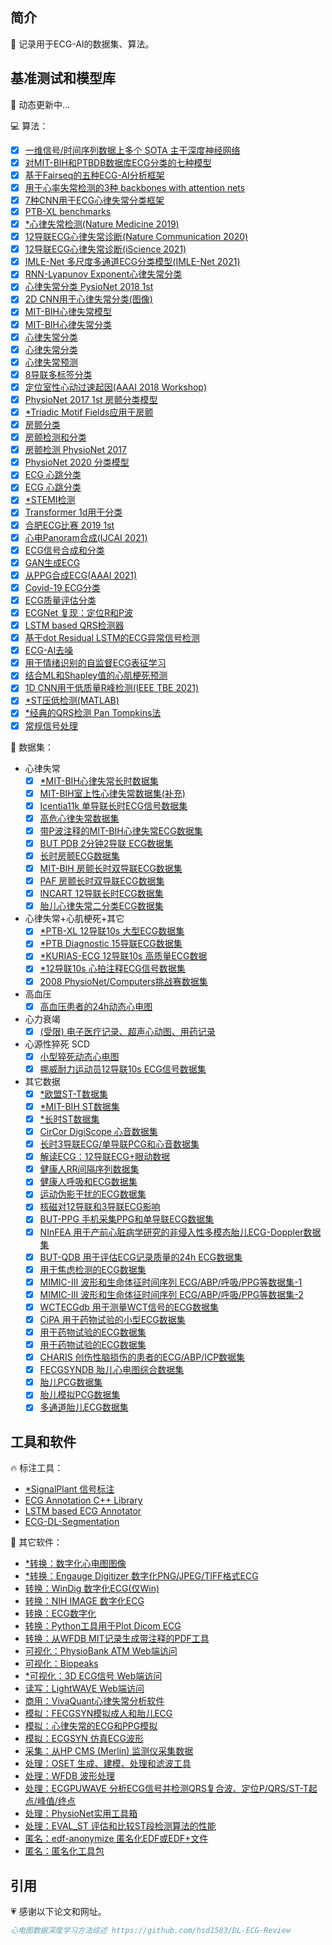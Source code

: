 ##  简介

 🚀 记录用于ECG-AI的数据集、算法。

## 基准测试和模型库

📢 动态更新中...

💻 算法：

- [x] [一维信号/时间序列数据上多个 SOTA 主干深度神经网络](https://github.com/hsd1503/resnet1d)
- [x] [对MIT-BIH和PTBDB数据库ECG分类的七种模型](https://github.com/CarlosGomes98/ECG-Classification)
- [x] [基于Fairseq的五种ECG-AI分析框架](https://github.com/Jwoo5/fairseq-signals)
- [x] [用于心率失常检测的3种 backbones with attention nets](https://github.com/Ezekiel112/Cardiac_Arrythmia_detection-ECG-_from_DeepLearning)
- [x] [7种CNN用于ECG心律失常分类框架](https://github.com/lxdv/ecg-classification)
- [x] [PTB-XL benchmarks](https://github.com/hsd1503/ecg_ptbxl_benchmarking)
- [x] [*心律失常检测(Nature Medicine 2019)](https://github.com/awni/ecg)
- [x] [12导联ECG心律失常诊断(Nature Communication 2020)](https://github.com/antonior92/automatic-ecg-diagnosis)
- [x] [12导联ECG心律失常诊断(iScience 2021)](https://github.com/AIMedLab/ecg-diagnosis)
- [x] [IMLE-Net 多尺度多通道ECG分类模型(IMLE-Net 2021)](https://github.com/likith012/IMLE-Net)
- [x] [RNN-Lyapunov Exponent心律失常分类](https://github.com/YeongHyeon/Arrhythmia_Detection_RNN_and_Lyapunov)
- [x] [心律失常分类 PysioNet 2018 1st](https://github.com/ChihHanHuang/Deep-learning-ECG-The-China-Physiological-Signal-Challenge-2018-champion)
- [x] [2D CNN用于心律失常分类(图像)](https://github.com/ankur219/ECG-Arrhythmia-classification)
- [x] [MIT-BIH心律失常模型](https://github.com/hsd1503/PhysioNet)
- [x] [MIT-BIH心律失常分类](https://github.com/physhik/ecg-mit-bih)
- [x] [心律失常分类](https://github.com/ismorphism/DeepECG)
- [x] [心律失常分类](https://github.com/manideep2510/ECG-acquisition-classification)
- [x] [心律失常预测](https://github.com/starlordvk/Prediction-Of-Cardiac-Arrhythmia)
- [x] [8导联多标签分类](https://github.com/quqixun/ECG-MLC)
- [x] [定位室性心动过速起因(AAAI 2018 Workshop)](https://github.com/Prasanna1991/MMD_VAE)
- [x] [PhysioNet 2017 1st 房颤分类模型](https://github.com/hsd1503/ENCASE)
- [x] [*Triadic Motif Fields应用于房颤](https://github.com/ydup/Anomaly-Detection-in-Time-Series-with-Triadic-Motif-Fields)
- [x] [房颤分类](https://github.com/animikhaich/ECG-Atrial-Fibrillation-Classification-Using-CNN)
- [x] [房颤检测和分类](https://github.com/gogowenzhang/ECG_Detector)
- [x] [房颤检测 PhysioNet 2017](https://github.com/victorkifer/ecg-af-detection-physionet-2017)
- [x] [PhysioNet 2020 分类模型](https://github.com/hsd1503/python-classifier-2020)
- [x] [ECG 心跳分类](https://github.com/MousaviSajad/ECG-Heartbeat-Classification-seq2seq-model)
- [x] [ECG 心跳分类](https://github.com/MousaviSajad/ECG-Heartbeat-Classification-seq2seq-model)
- [x] [*STEMI检测](https://github.com/YeongHyeon/Preprocessing-Method-for-STEMI-Detection)
- [x] [Transformer 1d用于分类](https://github.com/hsd1503/transformer1d)
- [x] [合肥ECG比赛 2019 1st](https://github.com/zhengqi98/Hefei_ECG_TOP1)
- [x] [心电Panoram合成(IJCAI 2021)](https://github.com/WhatAShot/Electrocardio-Panorama)
- [x] [ECG信号合成和分类](https://github.com/mandrakedrink/ECG-Synthesis-and-Classification)
- [x] [GAN生成ECG](https://github.com/dumplingman0403/ECG-GAN)
- [x] [从PPG合成ECG(AAAI 2021)](https://github.com/pritamqu/ppg2ecg-cardiogan)
- [x] [Covid-19 ECG分类](https://github.com/mkfzdmr/COVID-19-ECG-Classification)
- [x] [ECG质量评估分类](https://github.com/Aura-healthcare/ecg_qc)
- [x] [ECGNet 复现：定位R和P波](https://github.com/busyyang/ECGNet)
- [x] [LSTM based QRS检测器](https://github.com/nerajbobra/lstm-qrs-detector)
- [x] [基于dot Residual LSTM的ECG异常信号检测](https://github.com/zabir-nabil/dot-res-lstm)
- [x] [ECG-AI去噪](https://github.com/LishenQ-1995/ECG-processing)
- [x] [用于情绪识别的自监督ECG表征学习](https://github.com/pritamqu/SSL-ECG)
- [x] [结合ML和Shapley值的心肌梗死预测](https://github.com/lujainibrahim/ecg-view-II-machine-learning)
- [x] [1D CNN用于低质量R峰检测(IEEE TBE 2021)](https://github.com/MUzairZahid/R-Peak-Detection-1D-CNN)
- [x] [*ST压低检测(MATLAB)](https://github.com/EldarShayahmetov/Ischemic-changes-analysis)
- [x] [*经典的QRS检测 Pan Tompkins法](https://github.com/adityatripathiiit/Pan_Tompkins_QRS_Detection)
- [x] [常规信号处理](https://github.com/ngebodh/SignalProcessing)

📰 数据集：

- 心律失常
	- [x] [*MIT-BIH心律失常长时数据集](https://physionet.org/content/mitdb/1.0.0/)
	 - [x] [MIT-BIH室上性心律失常数据集(补充)](https://www.physionet.org/content/svdb/1.0.0/)
	- [x] [Icentia11k 单导联长时ECG信号数据集](https://www.physionet.org/content/icentia11k-continuous-ecg/1.0/)
	- [x] [高危心律失常数据集](https://www.physionet.org/content/ecg-fragment-high-risk-label/1.0.0/)
	- [x] [带P波注释的MIT-BIH心律失常ECG数据集](https://www.physionet.org/content/pwave/1.0.0/)
	- [x] [BUT PDB 2分钟2导联 ECG数据集](https://www.physionet.org/content/but-pdb/1.0.0/)
	- [x] [长时房颤ECG数据集](https://www.physionet.org/content/ltafdb/1.0.0/)
	- [x] [MIT-BIH 房颤长时双导联ECG数据集](https://physionet.org/content/afdb/1.0.0/)
	- [x] [PAF 房颤长时双导联ECG数据集](https://physionet.org/content/afpdb/1.0.0/)
	- [x] [INCART 12导联长时ECG数据集](https://www.physionet.org/content/incartdb/1.0.0/)
	- [x] [胎儿心律失常二分类ECG数据集](https://www.physionet.org/content/nifeadb/1.0.0/)

- 心律失常+心肌梗死+其它
	- [x] [*PTB-XL 12导联10s 大型ECG数据集](https://www.physionet.org/content/ptb-xl/1.0.1/)
	- [x] [*PTB Diagnostic 15导联ECG数据集](https://www.physionet.org/content/ptbdb/1.0.0/)
	- [x] [*KURIAS-ECG 12导联10s 高质量ECG数据](https://www.physionet.org/content/kurias-ecg/1.0/)
	- [x] [*12导联10s 心拍注释ECG信号数据集](https://www.physionet.org/content/ludb/1.0.1/)
	- [x] [2008 PhysioNet/Computers挑战赛数据集](https://www.physionet.org/content/twadb/1.0.0/)

- 高血压
	- [x] [高血压患者的24h动态心电图](https://www.physionet.org/content/shareedb/1.0.0/)

- 心力衰竭
	- [x] [(受限) 电子医疗记录、超声心动图、用药记录](https://www.physionet.org/content/heart-failure-zigong/1.3/)

- 心源性猝死 SCD
	- [x] [小型猝死动态心电图](https://physionet.org/content/sddb/1.0.0/)
	- [x] [挪威耐力运动员12导联10s ECG信号数据集](https://www.physionet.org/content/norwegian-athlete-ecg/1.0.0/)

- 其它数据
	 - [x] [*欧盟ST-T数据集](https://www.physionet.org/content/edb/1.0.0/)
	 - [x] [*MIT-BIH ST数据集](https://physionet.org/content/stdb/1.0.0/)
	 - [x] [*长时ST数据集](https://www.physionet.org/content/ltstdb/1.0.0/)
	 - [x] [CirCor DigiScope 心音数据集](https://www.physionet.org/content/circor-heart-sound/1.0.3/)
	 - [x] [长时3导联ECG/单导联PCG和心音数据集](https://www.physionet.org/content/ephnogram/1.0.0/)
	 - [x] [解读ECG：12导联ECG+眼动数据](https://www.physionet.org/content/eye-tracking-ecg/1.0.0/)
	 - [x] [健康人RR间隔序列数据集](https://www.physionet.org/content/rr-interval-healthy-subjects/1.0.0/)
	 - [x] [健康人呼吸和ECG数据集](https://www.physionet.org/content/cebsdb/1.0.0/)
	 - [x] [运动伪影干扰的ECG数据集](https://www.physionet.org/content/macecgdb/1.0.0/)
	 - [x] [核磁对12导联和3导联ECG影响](https://www.physionet.org/content/mhd-effect-ecg-mri/1.0.0/)
	 - [x] [BUT-PPG 手机采集PPG和单导联ECG数据集](https://www.physionet.org/content/butppg/1.0.0/)
	 - [x] [NInFEA 用于产前心脏病学研究的非侵入性多模态胎儿ECG-Doppler数据集](https://www.physionet.org/content/ninfea/1.0.0/)
	 - [x] [BUT-QDB 用于评估ECG记录质量的24h ECG数据集](https://www.physionet.org/content/butqdb/1.0.0/)
	 - [x] [用于焦虑检测的ECG数据集](https://www.physionet.org/content/ecg-spider-clip/1.0.0/)
	 - [x] [MIMIC-III 波形和生命体征时间序列 ECG/ABP/呼吸/PPG等数据集-1](https://www.physionet.org/content/mimic3wdb-matched/1.0/)
	 - [x] [MIMIC-III 波形和生命体征时间序列 ECG/ABP/呼吸/PPG等数据集-2](https://www.physionet.org/content/mimic3wdb/1.0/)
	 - [x] [WCTECGdb 用于测量WCT信号的ECG数据集](https://www.physionet.org/content/wctecgdb/1.0.1/)
	 - [x] [CiPA 用于药物试验的小型ECG数据集](https://www.physionet.org/content/ecgcipa/1.0.0/)
	 - [x] [用于药物试验的ECG数据集](https://www.physionet.org/content/ecgdmmld/1.0.0/)
	 - [x] [用于药物试验的ECG数据集](https://www.physionet.org/content/ecgrdvq/1.0.0/)
	 - [x] [CHARIS 创伤性脑损伤的患者的ECG/ABP/ICP数据集](https://www.physionet.org/content/charisdb/1.0.0/)
	 - [x] [FECGSYNDB 胎儿心电图综合数据集](https://www.physionet.org/content/fecgsyndb/1.0.0/)
	 - [x] [胎儿PCG数据集](https://www.physionet.org/content/fpcgdb/1.0.0/)
	 - [x] [胎儿模拟PCG数据集](https://www.physionet.org/content/simfpcgdb/1.0.0/)
	 - [x] [多通道胎儿ECG数据集](https://www.physionet.org/content/adfecgdb/1.0.0/)

## 工具和软件

🔥 标注工具：
- [*SignalPlant 信号标注](https://www.medisig.com/signalplant/)
- [ECG Annotation C++ Library](https://www.codeproject.com/Articles/20995/ECG-Annotation-C-Library)
- [LSTM based ECG Annotator](https://github.com/ankur219/Deep-Learning-Based-ECG-Annotator)
- [ECG-DL-Segmentation](https://github.com/jergusadamec/ecg-deep-segmentation)

🏃 其它软件：
- [*转换：数字化心电图图像](https://github.com/Tereshchenkolab/paper-ecg)
- [*转换：Engauge Digitizer 数字化PNG/JPEG/TIFF格式ECG](http://markummitchell.github.io/engauge-digitizer/)
- [转换：WinDig 数字化ECG(仅Win)](http://www.unige.ch/sciences/chifi/cpb/windig.html)
- [转换：NIH IMAGE 数字化ECG](https://imagej.nih.gov/nih-image/)
- [转换：ECG数字化](https://github.com/ritikajha/ECG-Digitization)
- [转换：Python工具用于Plot Dicom ECG](https://github.com/marcodebe/dicom-ecg-plot)
- [转换：从WFDB MIT记录生成带注释的PDF工具](https://github.com/angelpinheiro/mit2pdf)
- [可视化：PhysioBank ATM Web端访问](https://archive.physionet.org/cgi-bin/atm/ATM)
- [可视化：Biopeaks](https://github.com/JanCBrammer/biopeaks)
- [*可视化：3D ECG信号 Web端访问](https://github.com/mikael-kalstad/3CG)
- [读写：LightWAVE Web端访问](https://physionet.org/lightwave/)
- [商用：VivaQuant心律失常分析软件](https://www.vivaquant.com/services/software.htm)
- [模拟：FECGSYN模拟成人和胎儿ECG](http://fernandoandreotti.github.io/fecgsyn/)
- [模拟：心律失常的ECG和PPG模拟](https://www.physionet.org/content/ecg-ppg-simulator-arrhythmia/1.3.1/)
- [模拟：ECGSYN 仿真ECG波形](https://www.physionet.org/content/ecgsyn/1.0.0/)
- [采集：从HP CMS (Merlin) 监测仪采集数据](https://www.physionet.org/content/record/1.0.0/)
- [处理：OSET 生成、建模、处理和滤波工具](https://sameni.org/OSET/)
- [处理：WFDB 波形处理](https://www.physionet.org/content/wfdb-python/3.4.1/)
- [处理：ECGPUWAVE 分析ECG信号并检测QRS复合波、定位P/QRS/ST-T起点/峰值/终点](https://www.physionet.org/content/ecgpuwave/1.3.4/)
- [处理：PhysioNet实用工具箱](https://www.physionet.org/content/pcst/1.0.0/)
- [处理：EVAL_ST 评估和比较ST段检测算法的性能](https://www.physionet.org/content/eval-st/1.0.0/)
- [匿名：edf-anonymize 匿名化EDF或EDF+文件](https://www.physionet.org/content/edf-anonymize/1.0.0/)
- [匿名：匿名化工具包](https://www.physionet.org/content/deid/1.1/)

## 引用

💗 感谢以下论文和网址。

```bibtex
心电图数据深度学习方法综述 https://github.com/hsd1503/DL-ECG-Review
```